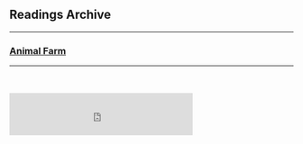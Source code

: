 <h2>Readings Archive</h2>
<div class="container">
	<hr />
	<h3><a href="/stwl/archive/animal_farm">Animal Farm</a></h3>
	<div class="container">
		<hr />
		<hr style="height:20px; visibility:hidden;" />
		<div class="container">
		<iframe src="https://audio-embed.glitch.me/?url=https://github.com/LunarTiger/stwl/releases/download/animal_farm/animal_farm.m4a" frameborder="0" width="325" height="75" allowTransparency="true"></iframe>
		</div>
	</div>
</div>
